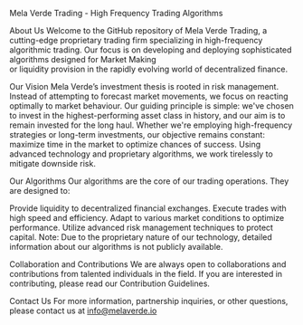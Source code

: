 Mela Verde Trading - High Frequency Trading Algorithms

About Us
Welcome to the GitHub repository of Mela Verde Trading, a cutting-edge proprietary trading firm specializing in high-frequency algorithmic trading. Our focus is on developing and deploying sophisticated algorithms designed for Market Making  
or liquidity provision in the rapidly evolving world of decentralized finance.

Our Vision
Mela Verde’s investment thesis is rooted in risk management. Instead of attempting to forecast market movements, we focus on reacting optimally to market behaviour. Our guiding principle is simple: we've chosen to invest in the highest-performing asset class in history, and our aim is to remain invested for the long haul. Whether we're employing high-frequency strategies or long-term investments, our objective remains constant: maximize time in the market to optimize chances of success. Using advanced technology and proprietary algorithms, we work tirelessly to mitigate downside risk.

Our Algorithms
Our algorithms are the core of our trading operations. They are designed to:

Provide liquidity to decentralized financial exchanges.
Execute trades with high speed and efficiency.
Adapt to various market conditions to optimize performance.
Utilize advanced risk management techniques to protect capital.
Note: Due to the proprietary nature of our technology, detailed information about our algorithms is not publicly available.

Collaboration and Contributions
We are always open to collaborations and contributions from talented individuals in the field. If you are interested in contributing, please read our Contribution Guidelines.

Contact Us
For more information, partnership inquiries, or other questions, please contact us at info@melaverde.io
